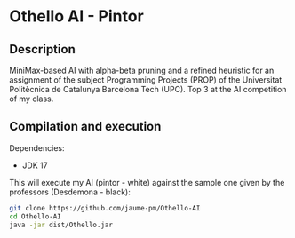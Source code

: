# Othello AI - Pintor
## Description

MiniMax-based AI with alpha-beta pruning and a refined heuristic for an assignment of the subject Programming Projects (PROP) of the Universitat Politècnica de Catalunya Barcelona Tech (UPC). Top 3 at the AI competition of my class.

## Compilation and execution
Dependencies:
- JDK 17

This will execute my AI (pintor - white) against the sample one given by the professors (Desdemona - black):
```sh
git clone https://github.com/jaume-pm/Othello-AI
cd Othello-AI
java -jar dist/Othello.jar
```

